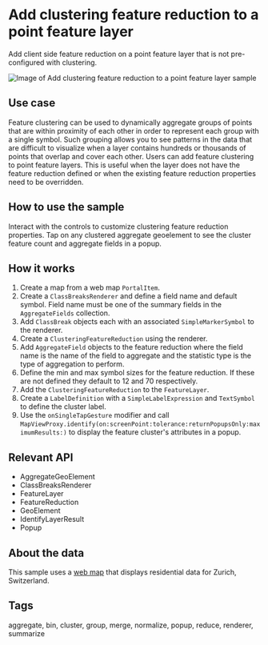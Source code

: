 # Add clustering feature reduction to a point feature layer

Add client side feature reduction on a point feature layer that is not pre-configured with clustering.

![Image of Add clustering feature reduction to a point feature layer sample](add-clustering-feature-reduction-to-a-point-feature-layer.jpg)

## Use case

Feature clustering can be used to dynamically aggregate groups of points that are within proximity of each other in order to represent each group with a single symbol. Such grouping allows you to see patterns in the data that are difficult to visualize when a layer contains hundreds or thousands of points that overlap and cover each other. Users can add feature clustering to point feature layers. This is useful when the layer does not have the feature reduction defined or when the existing feature reduction properties need to be overridden.

## How to use the sample

Interact with the controls to customize clustering feature reduction properties. Tap on any clustered aggregate geoelement to see the cluster feature count and aggregate fields in a popup.

## How it works

1. Create a map from a web map `PortalItem`.
2. Create a `ClassBreaksRenderer` and define a field name and default symbol. Field name must be one of the summary fields in the `AggregateFields` collection.
3. Add `ClassBreak` objects each with an associated `SimpleMarkerSymbol` to the renderer.
4. Create a `ClusteringFeatureReduction` using the renderer.
5. Add `AggregateField` objects to the feature reduction where the field name is the name of the field to aggregate and the statistic type is the type of aggregation to perform.
6. Define the min and max symbol sizes for the feature reduction. If these are not defined they default to 12 and 70 respectively.
7. Add the `ClusteringFeatureReduction` to the `FeatureLayer`.
8. Create a `LabelDefinition` with a `SimpleLabelExpression` and `TextSymbol` to define the cluster label.
9. Use the `onSingleTapGesture` modifier and call `MapViewProxy.identify(on:screenPoint:tolerance:returnPopupsOnly:maximumResults:)` to display the feature cluster's attributes in a popup.

## Relevant API

* AggregateGeoElement
* ClassBreaksRenderer
* FeatureLayer
* FeatureReduction
* GeoElement
* IdentifyLayerResult
* Popup

## About the data

This sample uses a [web map](https://www.arcgis.com/home/item.html?id=aa44e79a4836413c89908e1afdace2ea) that displays residential data for Zurich, Switzerland.

## Tags

aggregate, bin, cluster, group, merge, normalize, popup, reduce, renderer, summarize
